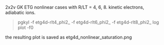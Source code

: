 2x2v GK ETG nonlinear cases with R/LT = 4, 6, 8. kinetic electrons, adiabatic ions.

> pgkyl -f etg4d-rlt4_phi2_ -f etg4d-rlt6_phi2_ -f etg4d-rlt8_phi2_ log plot -f0

the resulting plot is saved as etg4d_nonlinear_saturation.png

